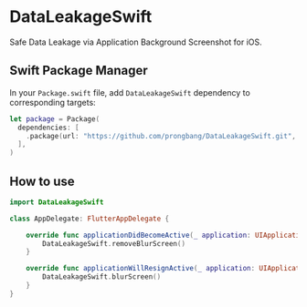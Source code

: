 # DataLeakageSwift

Safe Data Leakage via Application Background Screenshot for iOS.

## Swift Package Manager

In your `Package.swift` file, add `DataLeakageSwift` dependency to corresponding targets:

```swift
let package = Package(
  dependencies: [
    .package(url: "https://github.com/prongbang/DataLeakageSwift.git", from: "1.0.0"),
  ],
)
```

## How to use

```swift
import DataLeakageSwift

class AppDelegate: FlutterAppDelegate {

    override func applicationDidBecomeActive(_ application: UIApplication) {
        DataLeakageSwift.removeBlurScreen()
    }

    override func applicationWillResignActive(_ application: UIApplication) {
        DataLeakageSwift.blurScreen()
    }
}
```
